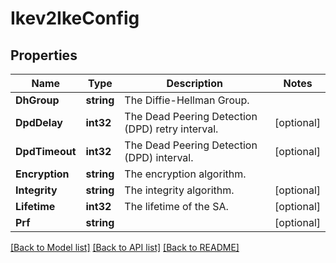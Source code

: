# Ikev2IkeConfig

## Properties

Name | Type | Description | Notes
------------ | ------------- | ------------- | -------------
**DhGroup** | **string** | The Diffie-Hellman Group. | 
**DpdDelay** | **int32** | The Dead Peering Detection (DPD) retry interval. | [optional] 
**DpdTimeout** | **int32** | The Dead Peering Detection (DPD) interval. | [optional] 
**Encryption** | **string** | The encryption algorithm. | 
**Integrity** | **string** | The integrity algorithm. | [optional] 
**Lifetime** | **int32** | The lifetime of the SA. | [optional] 
**Prf** | **string** |  | [optional] 

[[Back to Model list]](../README.md#documentation-for-models) [[Back to API list]](../README.md#documentation-for-api-endpoints) [[Back to README]](../README.md)


